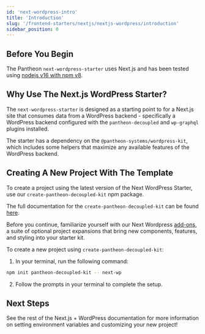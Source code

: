 ```yaml
---
id: 'next-wordpress-intro'
title: 'Introduction'
slug: '/frontend-starters/nextjs/nextjs-wordpress/introduction'
sidebar_position: 0
---
```


## Before You Begin

The Pantheon `next-wordpress-starter` uses Next.js and has been tested using
[nodejs v16 with npm v8](https://nodejs.org/en/download/).

## Why Use The Next.js WordPress Starter?

The `next-wordpress-starter` is designed as a starting point to for a Next.js
site that consumes data from a WordPress backend - specifically a WordPress
backend configured with the `pantheon-decoupled` and `wp-graphql` plugins
installed.

The starter has a dependency on the `@pantheon-systems/wordpress-kit`, which
includes some helpers that maximize any available features of the WordPress
backend.

## Creating A New Project With The Template

To create a project using the latest version of the Next WordPress Starter, use
our `create-pantheon-decoupled-kit` npm package.

The full documentation for the `create-pantheon-decoupled-kit` can be found
[here](https://decoupledkit.pantheon.io/docs/frontend-starters/using-the-cli).

Before you continue, familiarize yourself with our Next Wordpress
[add-ons](https://live-decoupled-kit-docs-canary.appa.pantheon.site/docs/frontend-starters/nextjs/nextjs-wordpress/add-ons),
a suite of optional project expansions that bring new components, features, and
styling into your starter kit.

To create a new project using `create-pantheon-decoupled-kit`:

1. In your terminal, run the following command:

```bash
npm init pantheon-decoupled-kit -- next-wp
```

2. Follow the prompts in your terminal to complete the setup.

## Next Steps

See the rest of the Next.js + WordPress documentation for more information on
setting environment variables and customizing your new project!
